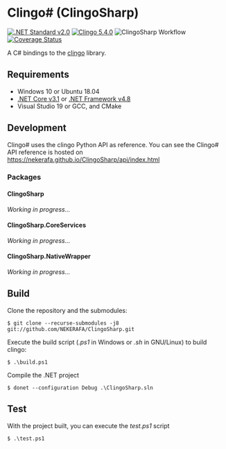 # Clingo# (ClingoSharp)

[![.NET Standard v2.0](https://img.shields.io/badge/.NET%20Standard-2.0-7014e8)](https://docs.microsoft.com/en-us/dotnet/standard/net-standard)
[![Clingo 5.4.0](https://img.shields.io/badge/Clingo-5.4.0-blue)](https://github.com/potassco/clingo)
![ClingoSharp Workflow](https://github.com/NEKERAFA/ClingoSharp/workflows/ClingoSharp%20Workflow/badge.svg?branch=master&event=push)
[![Coverage Status](https://coveralls.io/repos/github/NEKERAFA/ClingoSharp/badge.svg?branch=master)](https://coveralls.io/github/NEKERAFA/ClingoSharp?branch=master)

A C# bindings to the [clingo](https://github.com/potassco/clingo) library.

## Requirements

* Windows 10 or Ubuntu 18.04
* [.NET Core v3.1](https://dotnet.microsoft.com/download/dotnet-core/3.1) or [.NET Framework v4.8](https://dotnet.microsoft.com/download/dotnet-framework/net48)
* Visual Studio 19 or GCC, and CMake

## Development

Clingo# uses the clingo Python API as reference. You can see the Clingo# API reference is hosted on https://nekerafa.github.io/ClingoSharp/api/index.html

### Packages

#### ClingoSharp

*Working in progress...*

#### ClingoSharp.CoreServices

*Working in progress...*

#### ClingoSharp.NativeWrapper

*Working in progress...*

## Build

Clone the repository and the submodules:

```
$ git clone --recurse-submodules -j8 git://github.com/NEKERAFA/ClingoSharp.git
```

Execute the build script (*.ps1* in Windows or *.sh* in GNU/Linux) to build clingo:

```
$ .\build.ps1
```

Compile the .NET project

```
$ donet --configuration Debug .\ClingoSharp.sln
```

## Test

With the project built, you can execute the *test.ps1* script

```
$ .\test.ps1
```
